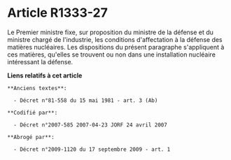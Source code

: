 # Article R1333-27

Le Premier ministre fixe, sur proposition du ministre de la défense et du ministre chargé de l'industrie, les conditions
d'affectation à la défense des matières nucléaires. Les dispositions du présent paragraphe s'appliquent à ces matières,
qu'elles se trouvent ou non dans une installation nucléaire intéressant la défense.

**Liens relatifs à cet article**

	**Anciens textes**:

	  - Décret n°81-558 du 15 mai 1981 - art. 3 (Ab)

	**Codifié par**:

	  - Décret n°2007-585 2007-04-23 JORF 24 avril 2007

	**Abrogé par**:

	  - Décret n°2009-1120 du 17 septembre 2009 - art. 1
